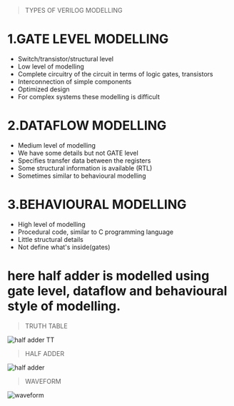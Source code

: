 >TYPES OF VERILOG MODELLING
<h1>1.GATE LEVEL MODELLING</h1>

- Switch/transistor/structural level
- Low level of modelling 
- Complete circuitry of the circuit in terms of logic gates, transistors
- Interconnection of simple components
- Optimized design 
- For complex systems these modelling is difficult

<h1>2.DATAFLOW MODELLING </h1>

- Medium level of modelling 
- We have some details but not GATE level
- Specifies transfer data between the registers
- Some structural information is available (RTL)
- Sometimes similar to behavioural modelling

<h1>3.BEHAVIOURAL MODELLING </h1>

- High level of modelling
- Procedural code, similar to C programming language
- Little structural details
- Not define what's inside(gates)

<h1>here half adder is modelled using gate level, dataflow and behavioural style of modelling.</h1>

>TRUTH TABLE




![half adder TT](https://user-images.githubusercontent.com/123290522/233149247-eb537b14-1a4a-45db-9e9d-e0fb0460b00b.jpg)


>HALF ADDER

![half adder](https://user-images.githubusercontent.com/123290522/229544554-aca1670d-9d66-40cd-b6b5-a3e4aa5162aa.jpeg)

>WAVEFORM


![waveform](https://user-images.githubusercontent.com/123290522/230114445-1009a3de-c98a-45da-9252-97853217c442.png)




